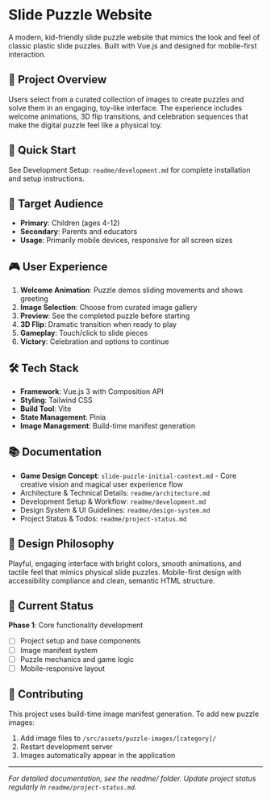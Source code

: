 # Slide Puzzle Website

A modern, kid-friendly slide puzzle website that mimics the look and feel of classic plastic slide puzzles. Built with Vue.js and designed for mobile-first interaction.

## 🎯 Project Overview

Users select from a curated collection of images to create puzzles and solve them in an engaging, toy-like interface. The experience includes welcome animations, 3D flip transitions, and celebration sequences that make the digital puzzle feel like a physical toy.

## 🚀 Quick Start

See Development Setup: `readme/development.md` for complete installation and setup instructions.

## 📱 Target Audience

- **Primary**: Children (ages 4-12)
- **Secondary**: Parents and educators
- **Usage**: Primarily mobile devices, responsive for all screen sizes

## 🎮 User Experience

1. **Welcome Animation**: Puzzle demos sliding movements and shows greeting
2. **Image Selection**: Choose from curated image gallery
3. **Preview**: See the completed puzzle before starting
4. **3D Flip**: Dramatic transition when ready to play
5. **Gameplay**: Touch/click to slide pieces
6. **Victory**: Celebration and options to continue

## 🛠 Tech Stack

- **Framework**: Vue.js 3 with Composition API
- **Styling**: Tailwind CSS
- **Build Tool**: Vite
- **State Management**: Pinia
- **Image Management**: Build-time manifest generation

## 📚 Documentation

- **Game Design Concept**: `slide-puzzle-initial-context.md` - Core creative vision and magical user experience flow
- Architecture & Technical Details: `readme/architecture.md`
- Development Setup & Workflow: `readme/development.md`
- Design System & UI Guidelines: `readme/design-system.md`
- Project Status & Todos: `readme/project-status.md`

## 🎨 Design Philosophy

Playful, engaging interface with bright colors, smooth animations, and tactile feel that mimics physical slide puzzles. Mobile-first design with accessibility compliance and clean, semantic HTML structure.

## 📝 Current Status

**Phase 1**: Core functionality development
- [ ] Project setup and base components
- [ ] Image manifest system
- [ ] Puzzle mechanics and game logic
- [ ] Mobile-responsive layout

## 🤝 Contributing

This project uses build-time image manifest generation. To add new puzzle images:
1. Add image files to `/src/assets/puzzle-images/[category]/`
2. Restart development server
3. Images automatically appear in the application

---

*For detailed documentation, see the readme/ folder. Update project status regularly in `readme/project-status.md`.*